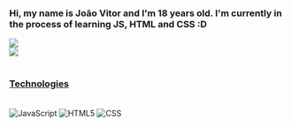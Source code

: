 ### Hi, my name is João Vitor and I'm 18 years old. I'm currently in the process of learning JS, HTML and CSS :D

<div>
  <a href="https://github.com/KusouUK">
  <img src="https://github-readme-stats.vercel.app/api?username=KUSOUUK&show_icons=true&theme=radical"/><br>
  <img src="https://github-readme-stats.vercel.app/api/top-langs/?username=KusouUK&theme=radical"/>
</div>
</br>

### Technologies

<div style="display: inline-block"><br>
  <img align="center" alt="JavaScript" src="https://img.shields.io/badge/JavaScript-F7DF1E?style=for-the-badge&logo=javascript&logoColor=black">
  <img align="center" alt="HTML5" src="https://img.shields.io/badge/HTML5-E34F26?style=for-the-badge&logo=html5&logoColor=white">
  <img align="center" alt="CSS" src="ttps://img.shields.io/badge/CSS3-1572B6?style=for-the-badge&logo=css3&logoColor=white">
</div>
